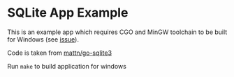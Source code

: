 # SQLite App Example

This is an example app which requires CGO and MinGW toolchain to be built for Windows (see [issue](https://github.com/mattn/go-sqlite3/issues/303)).

Code is taken from [mattn/go-sqlite3](https://github.com/mattn/go-sqlite3/blob/master/_example/simple/simple.go)

Run `make` to build application for windows
